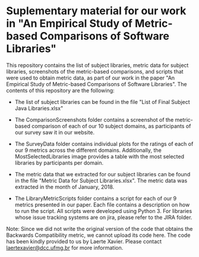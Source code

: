 # Suplementary material for our work in "An Empirical Study of Metric-based Comparisons of Software Libraries"

This repository contains the list of subject libraries, metric data for subject libraries, screenshots of the metric-based comparisons, and scripts that were used to obtain metric data, as part of our work in the paper "An Empirical Study of Metric-based Comparisons
of Software Libraries". The contents of this repository are the following:

* The list of subject libraries can be found in the file "List of Final Subject Java Libraries.xlsx"

* The ComparisonScreenshots folder contains a screenshot of the metric-based comparison of each of our 10 subject domains, as participants of our survey saw it in our website.

* The SurveyData folder contains individual plots for the ratings of each of our 9 metrics across the different domains. Additionally, the MostSelectedLibraries image provides a table with the most selected libraries by participants per domain.

* The metric data that we extracted for our subject libraries can be found in the file "Metric Data for Subject Libraries.xlsx". The metric data was extracted in the month of January, 2018.

* The LibraryMetricScripts folder contains a script for each of our 9 metrics presented in our paper. Each file contains a description on how to run the script. All scripts were developed using Python 3. For libraries whose issue tracking systems are on jira, please refer to the JIRA folder.

Note: Since we did not write the original version of the code that obtains the Backwards Compatibility metric, we cannot upload its code here. The code has been kindly provided to us by Laerte Xavier. Please contact laertexavier@dcc.ufmg.br for more information.

